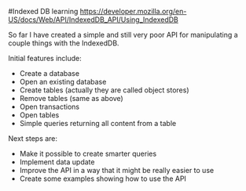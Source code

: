 #Indexed DB learning
https://developer.mozilla.org/en-US/docs/Web/API/IndexedDB_API/Using_IndexedDB

So far I have created a simple and still very poor API for manipulating a couple things with the IndexedDB.

Initial features include:
* Create a database
* Open an existing database
* Create tables (actually they are called object stores)
* Remove tables (same as above)
* Open transactions
* Open tables
* Simple queries returning all content from a table

Next steps are:
* Make it possible to create smarter queries
* Implement data update
* Improve the API in a way that it might be really easier to use
* Create some examples showing how to use the API
